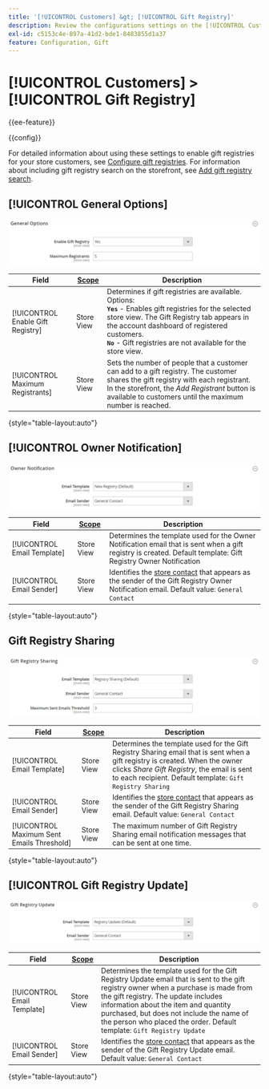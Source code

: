 ```yaml
---
title: '[!UICONTROL Customers] &gt; [!UICONTROL Gift Registry]'
description: Review the configurations settings on the [!UICONTROL Customers] &gt; [!UICONTROL Gift Registry] page of the Commerce Admin.
exl-id: c5153c4e-897a-41d2-bde1-8483855d1a37
feature: Configuration, Gift
---
```

# [!UICONTROL Customers] > [!UICONTROL Gift Registry]

{{ee-feature}}

{{config}}

For detailed information about using these settings to enable gift registries for your store customers, see [Configure gift registries](../../merchandising-promotions/gift-registry-configure.md). For information about including gift registry search on the storefront, see [Add gift registry search](../../merchandising-promotions/gift-registry-search.md).

## [!UICONTROL General Options]

![General Options](./assets/gift-registry-general-options.png)<!-- zoom -->

<!-- [General Options](https://docs.magento.com/user-guide/marketing/gift-registry-configure.html) -->

|Field|[Scope](../../getting-started/websites-stores-views.md#scope-settings)|Description|
|--- |--- |--- |
|[!UICONTROL Enable Gift Registry]|Store View|Determines if gift registries are available. Options: <br/>**`Yes`** - Enables gift registries for the selected store view. The Gift Registry tab appears in the account dashboard of registered customers. <br/>**`No`** - Gift registries are not available for the store view.|
|[!UICONTROL Maximum Registrants]|Store View|Sets the number of people that a customer can add to a gift registry. The customer shares the gift registry with each registrant. In the storefront, the _Add Registrant_ button is available to customers until the maximum number is reached.|

{style="table-layout:auto"}

## [!UICONTROL Owner Notification]

![Owner Notification](./assets/gift-registry-owner-notification.png)<!-- zoom -->

<!-- [Owner Notification](https://docs.magento.com/user-guide/marketing/gift-registry-configure.html) -->

|Field|[Scope](../../getting-started/websites-stores-views.md#scope-settings)|Description|
|--- |--- |--- |
|[!UICONTROL Email Template]|Store View|Determines the template used for the Owner Notification email that is sent when a gift registry is created. Default template: Gift Registry Owner Notification|
|[!UICONTROL Email Sender]|Store View|Identifies the [store contact](../../getting-started/store-details.md#store-email-addresses) that appears as the sender of the Gift Registry Owner Notification email. Default value: `General Contact`|

{style="table-layout:auto"}

## Gift Registry Sharing

![Gift Registry Sharing](./assets/gift-registry-gift-registry-sharing.png)<!-- zoom -->

<!-- Gift Registry Sharing](https://docs.magento.com/user-guide/marketing/gift-registry-configure.html) -->

|Field|[Scope](../../getting-started/websites-stores-views.md#scope-settings)|Description|
|--- |--- |--- |
|[!UICONTROL Email Template]|Store View|Determines the template used for the Gift Registry Sharing email that is sent when a gift registry is created. When the owner clicks _Share Gift Registry_, the email is sent to each recipient. Default template: `Gift Registry Sharing`|
|[!UICONTROL Email Sender]|Store View|Identifies the [store contact](../../getting-started/store-details.md#store-email-addresses) that appears as the sender of the Gift Registry Sharing email. Default value: `General Contact`|
|[!UICONTROL Maximum Sent Emails Threshold]|Store View|The maximum number of Gift Registry Sharing email notification messages that can be sent at one time.|

{style="table-layout:auto"}

## [!UICONTROL Gift Registry Update]

![Gift Registry Update](./assets/gift-registry-gift-registry-update.png)<!-- zoom -->

<!-- [Gift Registry Update](https://docs.magento.com/user-guide/marketing/gift-registry-configure.html) -->

|Field|[Scope](../../getting-started/websites-stores-views.md#scope-settings)|Description|
|--- |--- |--- |
|[!UICONTROL Email Template]|Store View|Determines the template used for the Gift Registry Update email that is sent to the gift registry owner when a purchase is made from the gift registry. The update includes information about the item and quantity purchased, but does not include the name of the person who placed the order. Default template: `Gift Registry Update`|
|[!UICONTROL Email Sender]|Store View|Identifies the [store contact](../../getting-started/store-details.md#store-email-addresses) that appears as the sender of the Gift Registry Update email. Default value: `General Contact`|

{style="table-layout:auto"}
